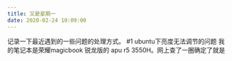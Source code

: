 ```yaml
---
title: 又是星期一
date: 2020-02-24 10:09:00
---
```


记录一下最近遇到的一些问题的处理方式。
#1 ubuntu下亮度无法调节的问题
我的笔记本是荣耀magicbook 锐龙版的 apu r5 3550H。网上查了一圈确定了就是